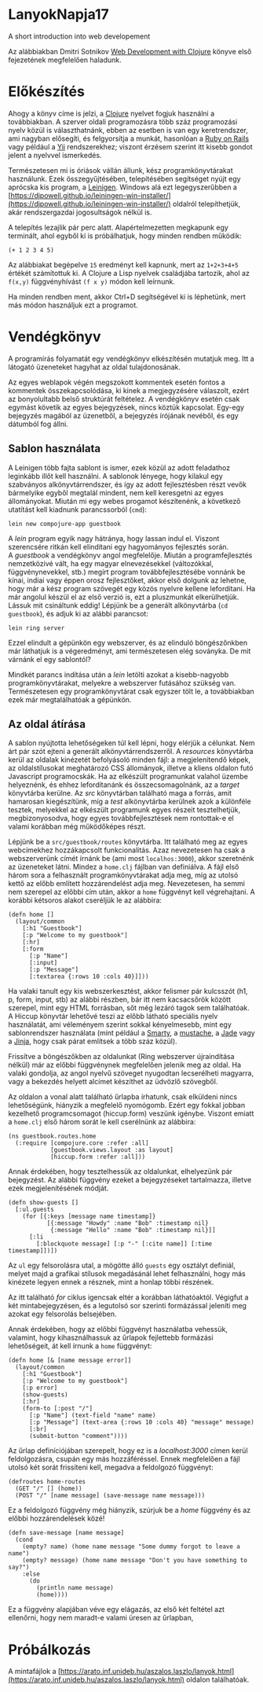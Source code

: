 # LanyokNapja17
A short introduction into web developement

Az alábbiakban Dmitri Sotnikov [Web Development with Clojure](https://pragprog.com/book/dswdcloj2/web-development-with-clojure-second-edition) könyve első fejezetének megfelelően haladunk.

# Előkészítés
Ahogy a könyv címe is jelzi, a [Clojure](http://www.clojure.com/) nyelvet fogjuk használni a továbbiakban.
A szerver oldali programozásra több száz programozási nyelv közül is választhatnánk, ebben az esetben is van egy keretrendszer, ami nagyban elősegíti, és felgyorsítja a munkát, hasonlóan a [Ruby on Rails](http://rubyonrails.org/) vagy például a [Yii](http://www.yiiframework.com/) rendszerekhez; viszont érzésem szerint itt kisebb gondot jelent a nyelvvel ismerkedés.

Természetesen mi is óriások vállán állunk, kész programkönyvtárakat használunk. Ezek összegyűjtésében, telepítésében segítséget nyújt egy aprócska kis program, a [Leinigen](https://leiningen.org/). Windows alá ezt legegyszerűbben a [https://djpowell.github.io/leiningen-win-installer/](https://djpowell.github.io/leiningen-win-installer/) oldalról telepíthetjük, akár rendszergazdai jogosultságok nélkül is. 

A telepítés lezajlik pár perc alatt. Alapértelmezetten megkapunk egy terminált, ahol egyből ki is próbálhatjuk, hogy minden rendben működik:

    (+ 1 2 3 4 5)
    
Az alábbiakat begépelve ```15``` eredményt kell kapnunk, mert az ```1+2+3+4+5``` értékét számítottuk ki. A Clojure a Lisp nyelvek családjába tartozik, ahol az ```f(x,y)``` függvényhívást ```(f x y)``` módon kell leírnunk.

Ha minden rendben ment, akkor Ctrl+D segítségével ki is léphetünk, mert más módon használjuk ezt a programot.

# Vendégkönyv 
A programírás folyamatát egy vendégkönyv elkészítésén mutatjuk meg. Itt a látogató üzeneteket hagyhat az oldal tulajdonosának. 

Az egyes weblapok végén megszokott kommentek esetén fontos a kommentek összekapcsolódása, ki kinek a megjegyzésére válaszolt, ezért az bonyolultabb belső struktúrát feltételez. A vendégkönyv esetén csak egymást követik az egyes bejegyzések, nincs köztük kapcsolat. Egy-egy bejegyzés magából az üzenetből, a bejegyzés írójának nevéből, és egy dátumból fog állni. 

## Sablon használata
A Leinigen több fajta sablont is ismer, ezek közül az adott feladathoz leginkább illőt kell használni. A sablonok lényege, hogy kilakul egy szabványos alkönyvtárrendszer, és így az adott fejlesztésben részt vevők bármelyike egyből megtalál mindent, nem kell keresgetni az egyes állományokat. Miután mi egy webes progamot készítenénk, a következő utatítást kell kiadnunk parancssorból (```cmd```):

    lein new compojure-app guestbook
    
A _lein_ program egyik nagy hátránya, hogy lassan indul el. Viszont szerencsére ritkán kell elindítani egy hagyományos fejlesztés során.  
A _guestbook_ a vendégkönyv angol megfelelője. Miután a programfejlesztés nemzetközivé vált, ha egy magyar elnevezésekkel (változókkal, függvénynevekkel, stb.) megírt program továbbfejlesztésébe vonnánk be kínai, indiai vagy éppen orosz fejlesztőket, akkor első dolgunk az lehetne, hogy már a kész program szövegét egy közös nyelvre kellene lefordítani. Ha már angolul készül el az első verzió is, ezt a pluszmunkát elkerülhetjük. Lássuk mit csináltunk eddig! Lépjünk be a generált alkönyvtárba (```cd guestbook```), és adjuk ki az alábbi parancsot:

    lein ring server

Ezzel elindult a gépünkön egy webszerver, és az elinduló böngészőnkben már láthatjuk is a végeredményt, ami természetesen elég soványka. De mit várnánk el egy sablontól?

Mindkét parancs indítása után a _lein_ letölti azokat a kisebb-nagyobb programkönyvtárakat, melyekre a webszerver futásához szükség van. Természetesen egy programkönyvtárat csak egyszer tölt le, a továbbiakban ezek már megtalálhatóak a gépünkön. 

## Az oldal átírása

A sablon nyújtotta lehetőségeken túl kell lépni, hogy elérjük a célunkat. 
Nem árt pár szót ejteni a generált alkönyvtárrendszerről. A _resources_ könyvtárba kerül az oldalak kinézetét befolyásoló minden fájl: a megjelenítendő képek, az oldalstílusokat meghatározó CSS állományok, illetve a kliens oldalon futó Javascript programocskák. Ha az elkészült programunkat valahol üzembe helyeznénk, és ehhez lefordítanánk és összecsomagolnánk, az a _target_ könyvtárba kerülne. Az _src_ könyvtárban található maga a forrás, amit hamarosan kiegészítünk, míg a _test_ alkönyvtárba kerülnek azok a különféle tesztek, melyekkel az elkészült programunk egyes részeit tesztelhetjük, megbizonyosodva, hogy egyes továbbfejlesztések nem rontottak-e el valami korábban még működőképes részt.

Lépjünk be a ```src/guestbook/routes``` könyvtárba. Itt található meg az egyes webcímekhez hozzákapcsolt funkcionalitás. Azaz nevezetesen ha csak a webszerverünk címét írnánk be (ami most ```localhos:3000```), akkor szeretnénk az üzeneteket látni. Mindez a ```home.clj``` fájlban van definiálva.  A fájl első három sora a felhasznált programkönyvtárakat adja meg, míg az utolsó kettő az előbb említett hozzárendelést adja meg. Nevezetesen, ha semmi nem szerepel az előbbi cím után, akkor a ```home``` függvényt kell végrehajtani. A korábbi kétsoros alakot cseréljük le az alábbira:


    (defn home []
      (layout/common 
        [:h1 "Guestbook"]
        [:p "Welcome to my guestbook"]
        [:hr]
        [:form
          [:p "Name"]
          [:input]
          [:p "Message"]
          [:textarea {:rows 10 :cols 40}]]))

Ha valaki tanult egy kis webszerkesztést, akkor felismer pár kulcsszót (h1, p, form, input, stb) az alábbi részben, bár itt nem kacsacsőrök között szerepel, mint egy HTML forrásban, sőt még lezáró tagok sem találhatóak. A Hiccup könyvtár lehetővé teszi az előbb látható speciális nyelv használatát, ami véleményem szerint sokkal kényelmesebb, mint egy sablonrendszer használata (mint például a [Smarty](http://www.smarty.net/), a [mustache](https://mustache.github.io/), a [Jade](https://www.npmjs.com/package/jade) vagy a [Jinja](http://jinja.pocoo.org/), hogy csak párat említsek a több száz közül).

Frissítve a böngészőkben az oldalunkat (Ring webszerver újraindítása nélkül) már az előbbi függvénynek megfelelően jelenik meg az oldal. Ha valaki gondolja, az angol nyelvű szöveget nyugodtan lecserélheti magyarra, vagy a bekezdés helyett alcímet készíthet az üdvözlő szövegből.

Az oldalon a vonal alatt található űrlapba írhatunk, csak elküldeni nincs lehetőségünk, hiányzik a megfelelő nyomógomb. Ezért egy fokkal jobban kezelhető programcsomagot (hiccup.form) veszünk igénybe. Viszont emiatt a ```home.clj``` első három sorát le kell cserélnünk az alábbira:

    (ns guestbook.routes.home
      (:require [compojure.core :refer :all]
                [guestbook.views.layout :as layout]
                [hiccup.form :refer :all]))

Annak érdekében, hogy tesztelhessük az oldalunkat, elhelyezünk pár bejegyzést. Az alábbi függvény ezeket a bejegyzéseket tartalmazza, illetve ezek megjelenítésének módját.

    (defn show-guests []
      [:ul.guests
        (for [{:keys [message name timestamp]}
               [{:message "Howdy" :name "Bob" :timestamp nil}
                {:message "Hello" :name "Bob" :timestamp nil}]]
          [:li
            [:blockquote message] [:p "-" [:cite name]] [:time timestamp]])])

Az ```ul``` egy felsorolásra utal, a mögötte álló ```guests``` egy osztályt definiál, melyet majd a grafikai stílusok megadásánál lehet felhasználni, hogy más kinézete legyen ennek a résznek, mint a honlap többi részének.

Az itt található _for_ ciklus igencsak eltér a korábban láthatóaktól. Végigfut a két mintabejegyzésen, és a legutolsó sor szerinti formázással jeleníti meg azokat egy felsorolás belsejében.

Annak érdekében, hogy az előbbi függvényt használatba vehessük, valamint, hogy kihasználhassuk az űrlapok fejlettebb formázási lehetőségeit, át kell írnunk a ```home``` függvényt:

    (defn home [& [name message error]]
      (layout/common 
        [:h1 "Guestbook"]
        [:p "Welcome to my guestbook"]
        [:p error]
        (show-guests)
        [:hr]
        (form-to [:post "/"]
          [:p "Name"] (text-field "name" name)
          [:p "Message"] (text-area {:rows 10 :cols 40} "message" message)
          [:br]
          (submit-button "comment"))))

Az űrlap definíciójában szerepelt, hogy ez is a _localhost:3000_ címen kerül feldolgozásra, csupán egy más hozzáféréssel. Ennek megfelelően a fájl utolsó két sorát frissíteni kell, megadva a feldolgozó függvényt:

    (defroutes home-routes
      (GET "/" [] (home))
      (POST "/" [name message] (save-message name message)))

Ez a feldolgozó függvény még hiányzik, szúrjuk be a _home_ függvény és az előbbi hozzárendelések közé!

    (defn save-message [name message]
      (cond
        (empty? name) (home name message "Some dummy forgot to leave a name")
        (empty? message) (home name message "Don't you have something to say?")
        :else
          (do
            (println name message)
            (home))))

Ez a függvény alapjában véve egy elágazás, az első két feltétel azt ellenőrni, hogy nem maradt-e valami üresen az űrlapban, 


# Próbálkozás
A mintafájlok a [https://arato.inf.unideb.hu/aszalos.laszlo/lanyok.html](https://arato.inf.unideb.hu/aszalos.laszlo/lanyok.html)
oldalon találhatóak.
